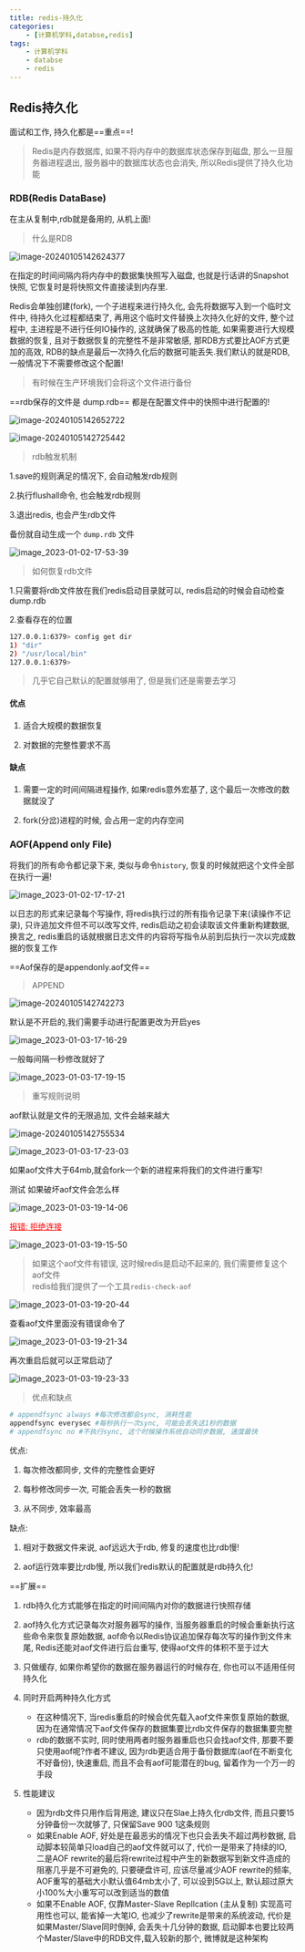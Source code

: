 ```yaml
---
title: redis-持久化
categories:
    - [计算机学科,databse,redis]
tags:
    - 计算机学科
    - databse
    - redis
---
```


## Redis持久化

面试和工作, 持久化都是==重点==!

> Redis是内存数据库, 如果不将内存中的数据库状态保存到磁盘, 那么一旦服务器进程退出, 服务器中的数据库状态也会消失, 所以Redis提供了持久化功能

### RDB(Redis DataBase)

在主从复制中,rdb就是备用的, 从机上面!

> 什么是RDB

![image-20240105142624377](https://raw.githubusercontent.com/PigPigLetsGo/imeages/master/202401051426460.png)

在指定的时间间隔内将内存中的数据集快照写入磁盘, 也就是行话讲的Snapshot快照, 它恢复时是将快照文件直接读到内存里.

Redis会单独创建(fork), 一个子进程来进行持久化, 会先将数据写入到一个临时文件中, 待持久化过程都结束了, 再用这个临时文件替换上次持久化好的文件, 整个过程中, 主进程是不进行任何IO操作的, 这就确保了极高的性能, 如果需要进行大规模数据的恢复, 且对于数据恢复的完整性不是非常敏感, 那RDB方式要比AOF方式更加的高效, RDB的缺点是最后一次持久化后的数据可能丢失.我们默认的就是RDB, 一般情况下不需要修改这个配置!

> 有时候在生产环境我们会将这个文件进行备份

==rdb保存的文件是 dump.rdb== 都是在配置文件中的快照中进行配置的!

![image-20240105142652722](https://raw.githubusercontent.com/PigPigLetsGo/imeages/master/202401051426756.png)

![image-20240105142725442](https://raw.githubusercontent.com/PigPigLetsGo/imeages/master/202401051427482.png)

> rdb触发机制

1.save的规则满足的情况下, 会自动触发rdb规则

2.执行flushall命令, 也会触发rdb规则

3.退出redis, 也会产生rdb文件

备份就自动生成一个 `dump.rdb` 文件

![image_2023-01-02-17-53-39](https://raw.githubusercontent.com/PigPigLetsGo/imeages/master/202401051425051.png)

> 如何恢复rdb文件

1.只需要将rdb文件放在我们redis启动目录就可以, redis启动的时候会自动检查dump.rdb

2.查看存在的位置

```bash
127.0.0.1:6379> config get dir
1) "dir"
2) "/usr/local/bin"
127.0.0.1:6379> 
```

> 几乎它自己默认的配置就够用了, 但是我们还是需要去学习

#### 优点

1. 适合大规模的数据恢复

2. 对数据的完整性要求不高

#### 缺点

1. 需要一定的时间间隔进程操作, 如果redis意外宏基了, 这个最后一次修改的数据就没了

2. fork(分岔)进程的时候, 会占用一定的内存空间

### AOF(Append only File)

将我们的所有命令都记录下来, 类似与命令`history`, 恢复的时候就把这个文件全部在执行一遍!

![image_2023-01-02-17-17-21](https://raw.githubusercontent.com/PigPigLetsGo/imeages/master/202401051425675.png)

以日志的形式来记录每个写操作, 将redis执行过的所有指令记录下来(读操作不记录), 只许追加文件但不可以改写文件, redis启动之初会读取该文件重新构建数据, 换言之, redis重启的话就根据日志文件的内容将写指令从前到后执行一次以完成数据的恢复工作

==Aof保存的是appendonly.aof文件== 

> APPEND

![image-20240105142742273](https://raw.githubusercontent.com/PigPigLetsGo/imeages/master/202401051427331.png)

默认是不开启的,我们需要手动进行配置更改为开启yes

![image_2023-01-03-17-16-29](https://raw.githubusercontent.com/PigPigLetsGo/imeages/master/202401051425208.png)

一般每间隔一秒修改就好了

![image_2023-01-03-17-19-15](https://raw.githubusercontent.com/PigPigLetsGo/imeages/master/202401051425787.png)

> 重写规则说明

aof默认就是文件的无限追加, 文件会越来越大

![image-20240105142755534](https://raw.githubusercontent.com/PigPigLetsGo/imeages/master/202401051427580.png)

![image_2023-01-03-17-23-03](https://raw.githubusercontent.com/PigPigLetsGo/imeages/master/202401051425123.png)

如果aof文件大于64mb,就会fork一个新的进程来将我们的文件进行重写!

测试 如果破坏aof文件会怎么样

![image_2023-01-03-19-14-06](https://raw.githubusercontent.com/PigPigLetsGo/imeages/master/202401051425280.png)

<font style="color:red"><u>报错: 拒绝连接</u></font> 

![image_2023-01-03-19-15-50](https://raw.githubusercontent.com/PigPigLetsGo/imeages/master/202401051425831.png)

> 如果这个aof文件有错误, 这时候redis是启动不起来的, 我们需要修复这个aof文件<br>redis给我们提供了一个工具`redis-check-aof` 

![image_2023-01-03-19-20-44](https://raw.githubusercontent.com/PigPigLetsGo/imeages/master/202401051426279.png)

查看aof文件里面没有错误命令了

![image_2023-01-03-19-21-34](https://raw.githubusercontent.com/PigPigLetsGo/imeages/master/202401051426997.png)

再次重启后就可以正常启动了

![image_2023-01-03-19-23-33](https://raw.githubusercontent.com/PigPigLetsGo/imeages/master/202401051426319.png)

> 优点和缺点

```bash
# appendfsync always #每次修改都会sync, 消耗性能
appendfsync everysec #每秒执行一次sync, 可能会丢失这1秒的数据
# appendfsync no #不执行sync, 这个时候操作系统自动同步数据, 速度最快
```

优点:

1. 每次修改都同步, 文件的完整性会更好

2. 每秒修改同步一次, 可能会丢失一秒的数据

3. 从不同步, 效率最高

缺点:

1. 相对于数据文件来说, aof远远大于rdb, 修复的速度也比rdb慢!

2. aof运行效率要比rdb慢, 所以我们redis默认的配置就是rdb持久化!

==扩展== 

1. rdb持久化方式能够在指定的时间间隔内对你的数据进行快照存储

2. aof持久化方式记录每次对服务器写的操作, 当服务器重启的时候会重新执行这些命令来恢复原始数据, aof命令以Redis协议追加保存每次写的操作到文件末尾, Redis还能对aof文件进行后台重写, 使得aof文件的体积不至于过大

3. 只做缓存, 如果你希望你的数据在服务器运行的时候存在, 你也可以不适用任何持久化

4. 同时开启两种持久化方式
    - 在这种情况下, 当redis重启的时候会优先载入aof文件来恢复原始的数据, 因为在通常情况下aof文件保存的数据集要比rdb文件保存的数据集要完整
    - rdb的数据不实时, 同时使用两者时服务器重启也只会找aof文件, 那要不要只使用aof呢?作者不建议, 因为rdb更适合用于备份数据库(aof在不断变化不好备份), 快速重启, 而且不会有aof可能潜在的bug, 留着作为一个万一的手段

5. 性能建议
    - 因为rdb文件只用作后背用途, 建议只在Slae上持久化rdb文件, 而且只要15分钟备份一次就够了, 只保留Save 900 1这条规则
    - 如果Enable AOF, 好处是在最恶劣的情况下也只会丢失不超过两秒数据, 启动脚本较简单只load自己的aof文件就可以了, 代价一是带来了持续的IO, 二是AOF rewrite的最后将rewrite过程中产生的新数据写到新文件造成的阻塞几乎是不可避免的, 只要硬盘许可, 应该尽量减少AOF rewrite的频率, AOF重写的基础大小默认值64mb太小了, 可以设到5G以上, 默认超过原大小100%大小重写可以改到适当的数值 
    - 如果不Enable AOF, 仅靠Master-Slave Repllcation (主从复制) 实现高可用性也可以, 能省掉一大笔IO, 也减少了rewrite是带来的系统波动, 代价是如果Master/Slave同时倒掉, 会丢失十几分钟的数据, 启动脚本也要比较两个Master/Slave中的RDB文件,载入较新的那个, 微博就是这种架构
